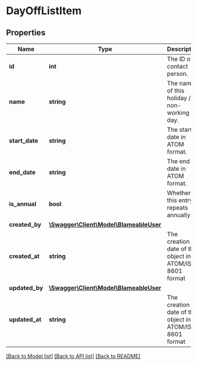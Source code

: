 # DayOffListItem

## Properties
Name | Type | Description | Notes
------------ | ------------- | ------------- | -------------
**id** | **int** | The ID of contact person. | [optional] 
**name** | **string** | The name of this holiday / non-working day. | [optional] 
**start_date** | **string** | The start date in ATOM format. | [optional] 
**end_date** | **string** | The end date in ATOM format. | [optional] 
**is_annual** | **bool** | Whether this entry repeats annually. | [optional] 
**created_by** | [**\Swagger\Client\Model\BlameableUser**](BlameableUser.md) |  | [optional] 
**created_at** | **string** | The creation date of the object in ATOM/ISO-8601 format | [optional] 
**updated_by** | [**\Swagger\Client\Model\BlameableUser**](BlameableUser.md) |  | [optional] 
**updated_at** | **string** | The creation date of the object in ATOM/ISO-8601 format | [optional] 

[[Back to Model list]](../README.md#documentation-for-models) [[Back to API list]](../README.md#documentation-for-api-endpoints) [[Back to README]](../README.md)


